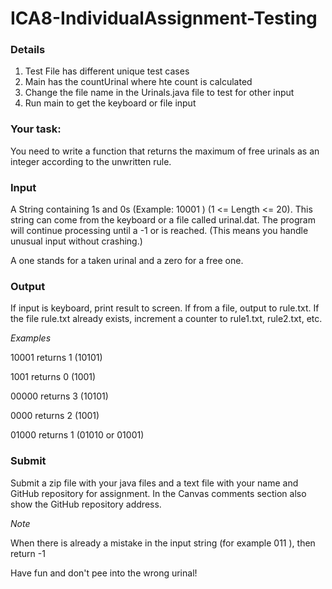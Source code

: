# ICA8-IndividualAssignment-Testing

### Details
1. Test File has different unique test cases
2. Main has the countUrinal where hte count is calculated
3. Change the file name in the Urinals.java file to test for other input
4. Run main to get the keyboard or file input

### Your task: 
You need to write a function that returns the maximum of free urinals as an integer according to the unwritten rule. 

### Input 
A String containing 1s and 0s (Example:  10001 ) (1 <= Length <= 20). This string can come from the keyboard or a file 
called urinal.dat. The program will continue processing until a -1 or <eof> is reached. (This means you handle unusual 
input without crashing.) 

A one stands for a taken urinal and a zero for a free one. 

### Output 
If input is keyboard, print result to screen. If from a file, output to rule.txt. If the file rule.txt already exists, increment a 
counter to rule1.txt, rule2.txt, etc. 

_Examples_ 

10001  returns 1 (10101) 

1001  returns 0 (1001) 

00000  returns 3 (10101) 

0000  returns 2 (1001) 

01000  returns 1 (01010 or 01001) 

### Submit 
Submit a zip file with your java files and a text file with your name and GitHub repository for 
assignment. In the Canvas comments section also show the GitHub repository address. 

_*Note*_ 

When there is already a mistake in the input string (for example  011 ), then return  -1  

Have fun and don't pee into the wrong urinal!